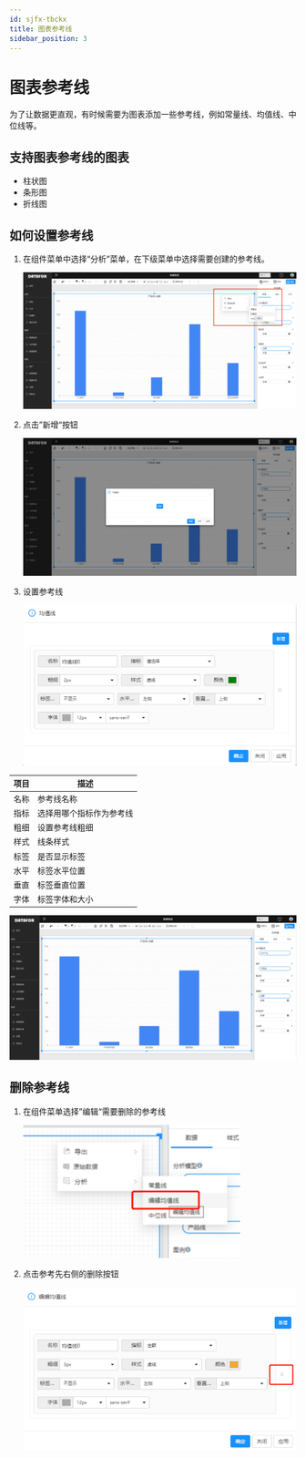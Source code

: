 ```yaml
---
id: sjfx-tbckx
title: 图表参考线
sidebar_position: 3
---
```

# 图表参考线

为了让数据更直观，有时候需要为图表添加一些参考线，例如常量线、均值线、中位线等。

## 支持图表参考线的图表

- 柱状图
- 条形图
- 折线图

## 如何设置参考线

1. 在组件菜单中选择“分析”菜单，在下级菜单中选择需要创建的参考线。

   ![image-20220218162348236](../../static/img/datafor/analysis/image-20220218162348236.png)
 

2. 点击”新增“按钮

   ![image-20220218162507552](../../static/img/datafor/analysis/image-20220218162507552.png)


3. 设置参考线

   <img src="../../static/img/datafor/analysis/image-20220218162543297.png" alt="image-20220218162543297" style="zoom:67%;" />
 

| 项目 | 描述                     |
| ---- | ------------------------ |
| 名称 | 参考线名称               |
| 指标 | 选择用哪个指标作为参考线 |
| 粗细 | 设置参考线粗细           |
| 样式 | 线条样式                 |
| 标签 | 是否显示标签             |
| 水平 | 标签水平位置             |
| 垂直 | 标签垂直位置             |
| 字体 | 标签字体和大小           |

![image-20220218163159914](../../static/img/datafor/analysis/image-20220218163159914.png)


## 删除参考线

1. 在组件菜单选择”编辑“需要删除的参考线

   <img src="../../static/img/datafor/analysis/image-20220218163517022.png" alt="image-20220218163517022" style="zoom: 80%;" />

2. 点击参考先右侧的删除按钮

   <img src="../../static/img/datafor/analysis/image-20220218163429497.png" alt="image-20220218163429497" style="zoom: 80%;" />
  